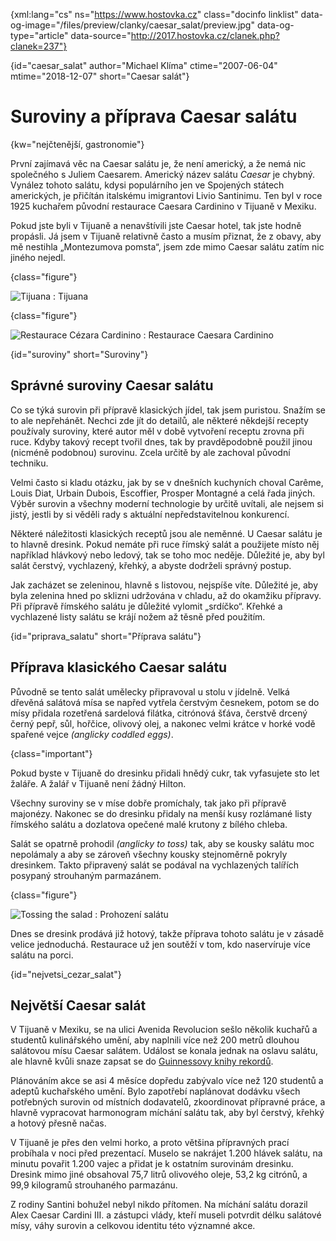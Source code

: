 
{xml:lang="cs" ns="https://www.hostovka.cz" class="docinfo linklist" data-og-image="/files/preview/clanky/caesar_salat/preview.jpg" data-og-type="article" data-source="http://2017.hostovka.cz/clanek.php?clanek=237"}

{id="caesar\_salat" author="Michael Klíma" ctime="2007-06-04" mtime="2018-12-07" short="Caesar salát"}

# Suroviny a příprava Caesar salátu

{kw="nejčtenější, gastronomie"}

První zajímavá věc na Caesar salátu je, že není americký, a že nemá nic společného s Juliem Caesarem. Americký název salátu _Caesar_ je chybný. Vynález tohoto salátu, kdysi populárního jen ve Spojených státech amerických, je přičítán italskému imigrantovi Livio Santinimu. Ten byl v roce 1925 kuchařem původní restaurace Caesara Cardinino v Tijuaně v Mexiku.

Pokud jste byli v Tijuaně a nenavštívili jste Caesar hotel, tak jste hodně propásli. Já jsem v Tijuaně relativně často a musím přiznat, že z obavy, aby mě nestihla „Montezumova pomsta“, jsem zde mimo Caesar salátu zatím nic jiného nejedl.

{class="figure"}

![Tijuana][2] 
:   Tijuana

{class="figure"}

![Restaurace Cézara Cardinino][3] 
:   Restaurace Caesara Cardinino


{id="suroviny" short="Suroviny"}

## Správné suroviny Caesar salátu

Co se týká surovin při přípravě klasických jídel, tak jsem puristou. Snažím se to ale nepřehánět. Nechci zde jít do detailů, ale některé někdejší recepty používaly suroviny, které autor měl v době vytvoření receptu zrovna při ruce. Kdyby takový recept tvořil dnes, tak by pravděpodobně použil jinou (nicméně podobnou) surovinu. Zcela určitě by ale zachoval původní techniku.

Velmi často si kladu otázku, jak by se v dnešních kuchyních choval Carême, Louis Diat, Urbain Dubois, Escoffier, Prosper Montagné a celá řada jiných. Výběr surovin a všechny moderní technologie by určitě uvítali, ale nejsem si jistý, jestli by si věděli rady s aktuální nepředstavitelnou konkurencí.

Některé náležitosti klasických receptů jsou ale neměnné. U Caesar salátu je to hlavně dresink. Pokud nemáte při ruce římský salát a použijete místo něj například hlávkový nebo ledový, tak se toho moc neděje. Důležité je, aby byl salát čerstvý, vychlazený, křehký, a abyste dodrželi správný postup.

Jak zacházet se zeleninou, hlavně s listovou, nejspíše víte. Důležité je, aby byla zelenina hned po sklizni udržována v chladu, až do okamžiku přípravy. Při přípravě římského salátu je důležité vylomit „srdíčko“. Křehké a vychlazené listy salátu se krájí nožem až těsně před použitím.

{id="priprava_salatu" short="Příprava salátu"}

## Příprava klasického Caesar salátu

Původně se tento salát umělecky připravoval u stolu v jídelně. Velká dřevěná salátová mísa se napřed vytřela čerstvým česnekem, potom se do mísy přidala rozetřená sardelová filátka, citrónová šťáva, čerstvě drcený černý pepř, sůl, hořčice, olivový olej, a nakonec velmi krátce v horké vodě spařené vejce _(anglicky coddled eggs)_.

{class="important"}

Pokud byste v Tijuaně do dresinku přidali hnědý cukr, tak vyfasujete sto let žaláře. A žalář v Tijuaně není žádný Hilton.

Všechny suroviny se v míse dobře promíchaly, tak jako při přípravě majonézy. Nakonec se do dresinku přidaly na menší kusy rozlámané listy římského salátu a dozlatova opečené malé krutony z bílého chleba.

Salát se opatrně prohodil _(anglicky to toss)_ tak, aby se kousky salátu moc nepolámaly a aby se zároveň všechny kousky stejnoměrně pokryly dresinkem. Takto připravený salát se podával na vychlazených talířích posypaný strouhaným parmazánem.

{class="figure"}

![Tossing the salad][4] 
:   Prohození salátu

Dnes se dresink prodává již hotový, takže příprava tohoto salátu je v zásadě velice jednoduchá. Restaurace už jen soutěží v tom, kdo naservíruje více salátu na porci.

{id="nejvetsi_cezar_salat"}

## Největší Caesar salát

V Tijuaně v Mexiku, se na ulici Avenida Revolucion sešlo několik kuchařů a studentů kulinářského umění, aby naplnili více než 200 metrů dlouhou salátovou mísu Caesar salátem. Událost se konala jednak na oslavu salátu, ale hlavně kvůli snaze zapsat se do [Guinnessovy knihy rekordů][5].

Plánováním akce se asi 4 měsíce dopředu zabývalo více než 120 studentů a adeptů kuchařského umění. Bylo zapotřebí naplánovat dodávku všech potřebných surovin od místních dodavatelů, zkoordinovat přípravné práce, a hlavně vypracovat harmonogram míchání salátu tak, aby byl čerstvý, křehký a hotový přesně načas.

V Tijuaně je přes den velmi horko, a proto většina přípravných prací probíhala v noci před prezentací. Muselo se nakrájet 1.200 hlávek salátu, na minutu povařit 1.200 vajec a přidat je k ostatním surovinám dresinku. Dresink mimo jiné obsahoval 75,7 litrů olivového oleje, 53,2 kg citrónů, a 99,9 kilogramů strouhaného parmazánu.

Z rodiny Santini bohužel nebyl nikdo přítomen. Na míchání salátu dorazil Alex Caesar Cardini III. a zástupci vlády, kteří museli potvrdit délku salátové mísy, váhy surovin a celkovou identitu této významné akce.

 [1]: /files/thumbs/clanky/caesar_salat/04-06-07-4.JPG
 [2]: /files/thumbs/clanky/caesar_salat/04-06-07-5.JPG
 [3]: /files/thumbs/clanky/caesar_salat/04-06-07-6.JPG
 [4]: /files/thumbs/clanky/caesar_salat/04-06-07-7.JPG
 [5]: https://cs.wikipedia.org/wiki/Guinnessova_kniha_rekord%C5%AF
